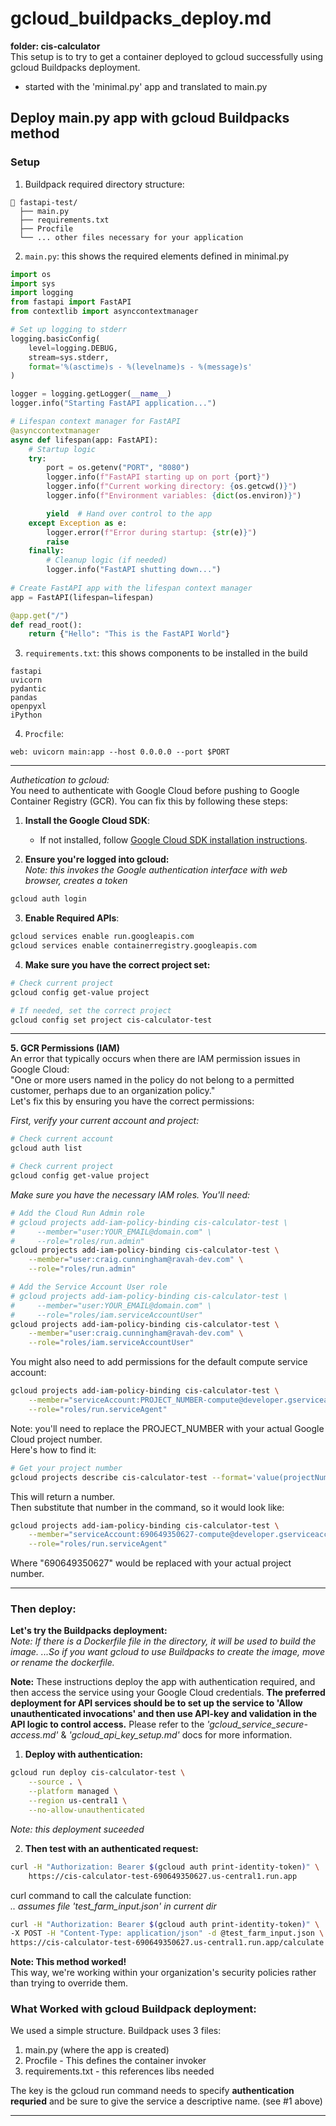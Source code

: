 # gcloud_buildpacks_deploy.md
**folder: cis-calculator**  
This setup is to try to get a container deployed to gcloud successfully using gcloud Buildpacks deployment.  
- started with the 'minimal.py' app and translated to main.py  

## Deploy main.py app with gcloud Buildpacks method  

### Setup  

1. Buildpack required directory structure:

```
📁 fastapi-test/
  ├── main.py
  ├── requirements.txt
  ├── Procfile
  └── ... other files necessary for your application

```

2. `main.py`: this shows the required elements defined in minimal.py
```python
import os
import sys
import logging
from fastapi import FastAPI
from contextlib import asynccontextmanager

# Set up logging to stderr
logging.basicConfig(
    level=logging.DEBUG,
    stream=sys.stderr,
    format='%(asctime)s - %(levelname)s - %(message)s'
)

logger = logging.getLogger(__name__)
logger.info("Starting FastAPI application...")

# Lifespan context manager for FastAPI
@asynccontextmanager
async def lifespan(app: FastAPI):
    # Startup logic
    try:
        port = os.getenv("PORT", "8080")
        logger.info(f"FastAPI starting up on port {port}")
        logger.info(f"Current working directory: {os.getcwd()}")
        logger.info(f"Environment variables: {dict(os.environ)}")

        yield  # Hand over control to the app
    except Exception as e:
        logger.error(f"Error during startup: {str(e)}")
        raise
    finally:
        # Cleanup logic (if needed)
        logger.info("FastAPI shutting down...")
        
# Create FastAPI app with the lifespan context manager
app = FastAPI(lifespan=lifespan)

@app.get("/")
def read_root():
    return {"Hello": "This is the FastAPI World"}
```

3. `requirements.txt`: this shows components to be installed in the build
```
fastapi
uvicorn
pydantic
pandas
openpyxl
iPython
```

4. `Procfile`:
```
web: uvicorn main:app --host 0.0.0.0 --port $PORT
```
---   

*Authetication to gcloud:*  
You need to authenticate with Google Cloud before pushing to Google Container Registry (GCR). You can fix this by following these steps:  

1. **Install the Google Cloud SDK**:
   - If not installed, follow [Google Cloud SDK installation instructions](https://cloud.google.com/sdk/docs/install).  
  

2. **Ensure you're logged into gcloud:**  
*Note: this invokes the Google authentication interface with web browser, creates a token*
```bash
gcloud auth login
```  
  
3. **Enable Required APIs**:
  
```bash
gcloud services enable run.googleapis.com
gcloud services enable containerregistry.googleapis.com
```
  
  
4. **Make sure you have the correct project set:** 
```bash
# Check current project
gcloud config get-value project

# If needed, set the correct project
gcloud config set project cis-calculator-test
```
---
**5. GCR Permissions (IAM)**  
An error that typically occurs when there are IAM permission issues in Google Cloud:   
"One or more users named in the policy do not belong to a permitted customer, perhaps due to an organization policy."  
Let's fix this by ensuring you have the correct permissions:

*First, verify your current account and project:*
```bash
# Check current account
gcloud auth list

# Check current project
gcloud config get-value project
```

*Make sure you have the necessary IAM roles. You'll need:*
```bash
# Add the Cloud Run Admin role
# gcloud projects add-iam-policy-binding cis-calculator-test \
#     --member="user:YOUR_EMAIL@domain.com" \
#     --role="roles/run.admin"
gcloud projects add-iam-policy-binding cis-calculator-test \
    --member="user:craig.cunningham@ravah-dev.com" \
    --role="roles/run.admin"

# Add the Service Account User role
# gcloud projects add-iam-policy-binding cis-calculator-test \
#     --member="user:YOUR_EMAIL@domain.com" \
#     --role="roles/iam.serviceAccountUser"
gcloud projects add-iam-policy-binding cis-calculator-test \
    --member="user:craig.cunningham@ravah-dev.com" \
    --role="roles/iam.serviceAccountUser"
```

You might also need to add permissions for the default compute service account:
```bash
gcloud projects add-iam-policy-binding cis-calculator-test \
    --member="serviceAccount:PROJECT_NUMBER-compute@developer.gserviceaccount.com" \
    --role="roles/run.serviceAgent"
```
Note: you'll need to replace the PROJECT_NUMBER with your actual Google Cloud project number.  
Here's how to find it:

```bash
# Get your project number
gcloud projects describe cis-calculator-test --format='value(projectNumber)'
```
This will return a number.  
Then substitute that number in the command, so it would look like:
```bash
gcloud projects add-iam-policy-binding cis-calculator-test \
    --member="serviceAccount:690649350627-compute@developer.gserviceaccount.com" \
    --role="roles/run.serviceAgent"
```
Where "690649350627" would be replaced with your actual project number.  

---  

### Then deploy:  
  
**Let's try the Buildpacks deployment:**  
*Note: If there is a Dockerfile file in the directory, it will be used to build the image. ...So if you want gcloud to use Buildpacks to create the image, move or rename the dockerfile.*  

**Note:** These instructions deploy the app with authentication required, and then access the service using your Google Cloud credentials. **The preferred deployment for API services should be to set up the service to 'Allow unauthenticated invocations' and then use API-key and validation in the API logic to control access.** Please refer to the *'gcloud_service_secure-access.md'* & *'gcloud_api_key_setup.md'* docs for more information.

1. **Deploy with authentication:**  

```bash
gcloud run deploy cis-calculator-test \
    --source . \
    --platform managed \
    --region us-central1 \
    --no-allow-unauthenticated
```
*Note: this deployment suceeded*

2. **Then test with an authenticated request:**  
```bash
curl -H "Authorization: Bearer $(gcloud auth print-identity-token)" \
    https://cis-calculator-test-690649350627.us-central1.run.app
```  

curl command to call the calculate function:  
*.. assumes file 'test_farm_input.json' in current dir*
```bash
curl -H "Authorization: Bearer $(gcloud auth print-identity-token)" \
-X POST -H "Content-Type: application/json" -d @test_farm_input.json \
https://cis-calculator-test-690649350627.us-central1.run.app/calculate
```
  
**Note: This method worked!**  
This way, we're working within your organization's security policies rather than trying to override them. 

### What Worked with gcloud Buildpack deployment:
We used a simple structure. Buildpack uses 3 files:  
1. main.py (where the app is created)  
2. Procfile - This defines the container invoker  
3. requirements.txt - this references libs needed  

The key is the gcloud run command needs to specify **authentication requried** and be sure to give the service a descriptive name.  (see #1 above)  

---